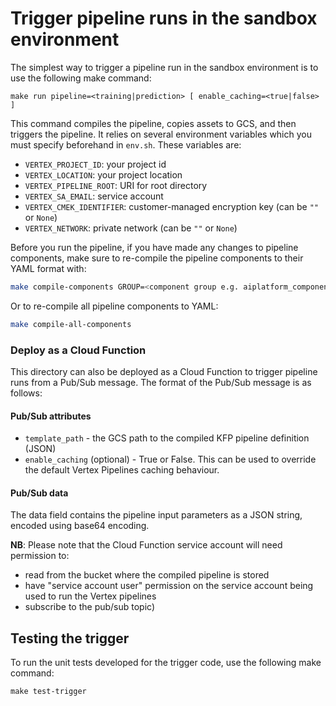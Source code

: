<!-- 
Copyright 2022 Google LLC

Licensed under the Apache License, Version 2.0 (the "License");
you may not use this file except in compliance with the License.
You may obtain a copy of the License at

    https://www.apache.org/licenses/LICENSE-2.0

Unless required by applicable law or agreed to in writing, software
distributed under the License is distributed on an "AS IS" BASIS,
WITHOUT WARRANTIES OR CONDITIONS OF ANY KIND, either express or implied.
See the License for the specific language governing permissions and
limitations under the License.
 -->
# Trigger pipeline runs in the sandbox environment

The simplest way to trigger a pipeline run in the sandbox environment is to use the following make command:
```
make run pipeline=<training|prediction> [ enable_caching=<true|false> ]
```
This command compiles the pipeline, copies assets to GCS, and then triggers the pipeline. It relies on several environment variables which you must specify beforehand in `env.sh`. These variables are:

- `VERTEX_PROJECT_ID`: your project id
- `VERTEX_LOCATION`: your project location
- `VERTEX_PIPELINE_ROOT`: URI for root directory
- `VERTEX_SA_EMAIL`: service account
- `VERTEX_CMEK_IDENTIFIER`: customer-managed encryption key (can be `""` or `None`)
- `VERTEX_NETWORK`: private network (can be `""` or `None`)

Before you run the pipeline, if you have made any changes to pipeline components, make sure to re-compile the pipeline components to their YAML format with:

```bash
make compile-components GROUP=<component group e.g. aiplatform_components>
```

Or to re-compile all pipeline components to YAML:
```bash
make compile-all-components
```

### Deploy as a Cloud Function

This directory can also be deployed as a Cloud Function to trigger pipeline runs from a Pub/Sub message. The format of the Pub/Sub message is as follows:

#### Pub/Sub attributes

- `template_path` - the GCS path to the compiled KFP pipeline definition (JSON)
- `enable_caching` (optional) - True or False. This can be used to override the default Vertex Pipelines caching behaviour.

#### Pub/Sub data

The data field contains the pipeline input parameters as a JSON string, encoded using base64 encoding.

**NB**: Please note that the Cloud Function service account will need permission to:
- read from the bucket where the compiled pipeline is stored
- have "service account user" permission on the service account being used to run the Vertex pipelines
- subscribe to the pub/sub topic)

## Testing the trigger
To run the unit tests developed for the trigger code, use the following make command:
```
make test-trigger
```

